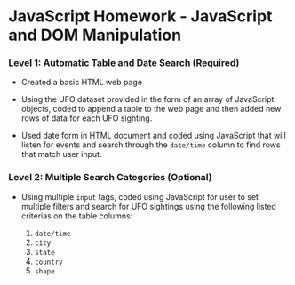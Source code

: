 # JavaScript Homework - JavaScript and DOM Manipulation


### Level 1: Automatic Table and Date Search (Required)

* Created a basic HTML web page

* Using the UFO dataset provided in the form of an array of JavaScript objects, coded to append a table to the web page and then added new rows of data for each UFO sighting.

* Used date form in HTML document and coded using JavaScript that will listen for events and search through the `date/time` column to find rows that match user input.

### Level 2: Multiple Search Categories (Optional)

* Using multiple `input` tags, coded using JavaScript for user to set multiple filters and search for UFO sightings using the following listed criterias on the table columns:

  1. `date/time`
  2. `city`
  3. `state`
  4. `country`
  5. `shape`
